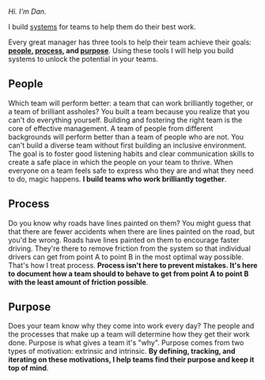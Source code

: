 _Hi. I'm Dan._

I build [systems][1] for teams to help them do their best work.

Every great manager has three tools to help their team achieve their goals: **[people][2], [process][2], and [purpose][2]**. Using these tools I will help you build systems to unlock the potential in your teams.

## People 
Which team will perform better: a team that can work brilliantly together, or a team of brilliant assholes? You built a team because you realize that you can't do everything yourself. Building and fostering the right team is the core of effective management. A team of people from different backgrounds will perform better than a team of people who are not. You can't build a diverse team without first building an inclusive environment. The goal is to foster good listening habits and clear communication skills to create a safe place in which the people on your team to thrive. When everyone on a team feels safe to express who they are and what they need to do, magic happens.  **I build teams who work brilliantly together**.

## Process
Do you know why roads have lines painted on them? You might guess that that there are fewer accidents when there are lines painted on the road, but you'd be wrong. Roads have lines painted on them to encourage faster driving. They're there to remove friction from the system so that individual drivers can get from point A to point B in the most optimal way possible. That's how I treat process. **Process isn't here to prevent mistakes. It's here to document how a team should to behave to get from point A to point B with the least amount of friction possible**.

## Purpose
Does your team know why they come into work every day? The people and the processes that make up a team will determine how they get their work done. Purpose is what gives a team it's "why". Purpose comes from two types of motivation: extrinsic and intrinsic.  **By defining, tracking, and iterating on these motivations, I help teams find their purpose and keep it top of mind**.

[1]: https://www.amazon.com/gp/product/1603580557/ref=as_li_tl?ie=UTF8&camp=1789&creative=9325&creativeASIN=1603580557&linkCode=as2&tag=techwraith-20&linkId=308b02a7b2eeb400cb215416315eac2e
[2]: https://www.amazon.com/gp/product/0735219567/ref=as_li_tl?ie=UTF8&camp=1789&creative=9325&creativeASIN=0735219567&linkCode=as2&tag=techwraith-20&linkId=3c59feb36391f213e52b3e91c7f4602c
